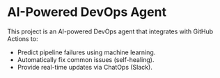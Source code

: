 

# AI-Powered DevOps Agent

This project is an AI-powered DevOps agent that integrates with GitHub Actions to:
- Predict pipeline failures using machine learning.
- Automatically fix common issues (self-healing).
- Provide real-time updates via ChatOps (Slack).
